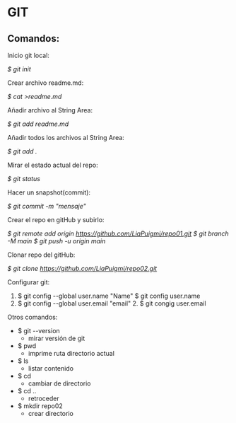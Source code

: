 # GIT

## Comandos:

Inicio git local: 

  _$ git init_

Crear archivo readme.md: 

  _$ cat >readme.md_

Añadir archivo al String Area: 

  _$ git add readme.md_ 
  
Añadir todos los archivos al String Area:

  _$ git add ._

Mirar el estado actual del repo: 

  _$ git status_ 

Hacer un snapshot(commit): 

  _$ git commit -m "mensaje"_

Crear el repo en gitHub y subirlo:

  _$ git remote add origin https://github.com/LiaPuigmi/repo01.git_
  _$ git branch -M main_
  _$ git push -u origin main_

Clonar repo del gitHub:
  
  _$ git clone https://github.com/LiaPuigmi/repo02.git_

Configurar git:

1. $ git config --global user.name "Name"
    $ git config user.name
2. $ git config --global user.email "email"
   2. $ git congig user.email


Otros comandos:
- $ git --version 
  - mirar versión de git
- $ pwd
  - imprime ruta directorio actual
- $ ls
  - listar contenido
- $ cd
  - cambiar de directorio
- $ cd ..
  - retroceder
- $ mkdir repo02
  - crear directorio